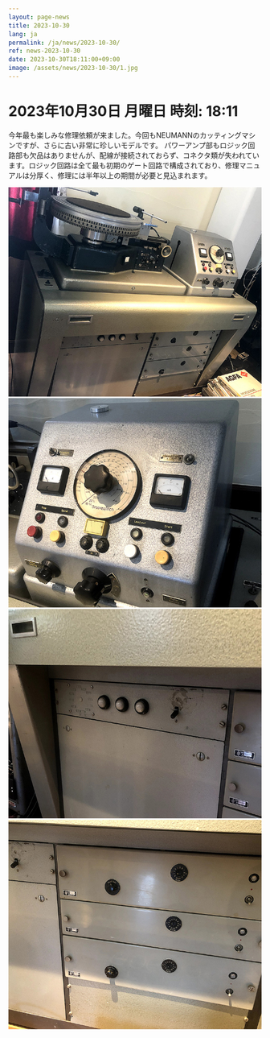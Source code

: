 ```yaml
---
layout: page-news
title: 2023-10-30
lang: ja
permalink: /ja/news/2023-10-30/
ref: news-2023-10-30
date: 2023-10-30T18:11:00+09:00
image: /assets/news/2023-10-30/1.jpg
---
```



# 2023年10月30日   月曜日   時刻: 18:11 

今年最も楽しみな修理依頼が来ました。今回もNEUMANNのカッティングマシンですが、さらに古い非常に珍しいモデルです。
パワーアンプ部もロジック回路部も欠品はありませんが、配線が接続されておらず、コネクタ類が失われています。ロジック回路は全て最も初期のゲート回路で構成されており、修理マニュアルは分厚く、修理には半年以上の期間が必要と見込まれます。

![1](/assets/news/2023-10-30/1.jpg)
![2](/assets/news/2023-10-30/2.jpg)
![3](/assets/news/2023-10-30/3.jpg)
![4](/assets/news/2023-10-30/4.jpg)
